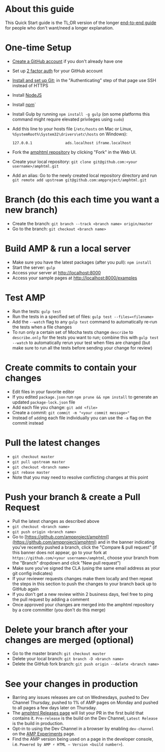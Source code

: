 <!---
Copyright 2017 The AMP HTML Authors. All Rights Reserved.

Licensed under the Apache License, Version 2.0 (the "License");
you may not use this file except in compliance with the License.
You may obtain a copy of the License at

      http://www.apache.org/licenses/LICENSE-2.0

Unless required by applicable law or agreed to in writing, software
distributed under the License is distributed on an "AS-IS" BASIS,
WITHOUT WARRANTIES OR CONDITIONS OF ANY KIND, either express or implied.
See the License for the specific language governing permissions and
limitations under the License.
-->

# About this guide

This Quick Start guide is the TL;DR version of the longer [end-to-end guide](getting-started-e2e.md) for people who don't want/need a longer explanation.

# One-time Setup

* [Create a GitHub account](https://help.github.com/articles/signing-up-for-a-new-github-account/) if you don't already have one
* Set up [2 factor auth](https://help.github.com/articles/about-two-factor-authentication/) for your GitHub account

* [Install and set up Git](https://help.github.com/articles/set-up-git/); in the "Authenticating" step of that page use SSH instead of HTTPS

* Install [NodeJS](https://nodejs.org/)

* Install [npm](https://www.npmjs.com/get-npm)`

* Install Gulp by running `npm install -g gulp` (on some platforms this command might require elevated privileges using `sudo`)

* Add this line to your hosts file (`/etc/hosts` on Mac or Linux, `%SystemRoot%\System32\drivers\etc\hosts` on Windows):

    ```
    127.0.0.1               ads.localhost iframe.localhost
    ```

* Fork the [amphtml repository](https://github.com/ampproject/amphtml) by clicking "Fork" in the Web UI.

* Create your local repository: `git clone git@github.com:<your username>/amphtml.git`
* Add an alias:  Go to the newly created local repository directory and run `git remote add upstream git@github.com:ampproject/amphtml.git`

# Branch (do this each time you want a new branch)

* Create the branch: `git branch --track <branch name> origin/master`
* Go to the branch: `git checkout <branch name>`

# Build AMP & run a local server
* Make sure you have the latest packages (after you pull): `npm install`
* Start the server: `gulp`
* Access your server at [http://localhost:8000](http://localhost:8000)
* Access your sample pages at [http://localhost:8000/examples](http://localhost:8000/examples)

# Test AMP
* Run the tests: `gulp test`
* Run the tests in a specified set of files: `gulp test --files=<filename>`
* Add the `--watch` flag to any `gulp test` command to automatically re-run the tests when a file changes
* To run only a certain set of Mocha tests change  `describe` to `describe.only` for the tests you want to run; combine this with `gulp test --watch` to automatically rerun your test when files are changed   (but make sure to run all the tests before sending your change for review)

# Create commits to contain your changes

* Edit files in your favorite editor
* If you edited `package.json` run `npm prune && npm install` to generate an updated `package-lock.json` file
* Add each file you change: `git add <file>`
* Create a commit: `git commit -m "<your commit message>"`
* Instead of `add`ing each file individually you can use the `-a` flag on the commit instead

# Pull the latest changes

* `git checkout master`
* `git pull upstream master`
* `git checkout <branch name>`
* `git rebase master`
* Note that you may need to resolve conflicting changes at this point

# Push your branch & create a Pull Request

* Pull the latest changes as described above
* `git checkout <branch name>`
* `git push origin <branch name>`
* Go to [https://github.com/ampproject/amphtml](https://github.com/ampproject/amphtml) and in the banner indicating you've recently pushed a branch, click the "Compare & pull request"  (if this banner does not appear, go to your fork at `https://github.com/<your username>/amphtml`, choose your branch from the "Branch" dropdown and click "New pull request")
* Make sure you've signed the CLA (using the same email address as your git config indicates)
* If your reviewer requests changes make them locally and then repeat the steps in this section to push the changes to your branch back up to GitHub again
* If you don't get a new review within 2 business days, feel free to ping the pull request by adding a comment
* Once approved your changes are merged into the amphtml repository by a core committer (you don't do this merge)

# Delete your branch after your changes are merged (optional)

* Go to the master branch: `git checkout master`
* Delete your local branch: `git branch -D <branch name>`
* Delete the GitHub fork branch: `git push origin --delete <branch name>`

# See your changes in production

* Barring any issues releases are cut on Wednesdays, pushed to Dev Channel Thursday, pushed to 1% of AMP pages on Monday and pushed to all pages a few days later on Thursday.
* The [amphtml Releases page](https://github.com/ampproject/amphtml/releases) will list your PR in the first build that contains it.  `Pre-release` is the build on the Dev Channel, `Latest Release` is the build in production.
* Opt-in to using the Dev Channel in a browser by enabling `dev-channel` on the [AMP Experiments](https://cdn.ampproject.org/experiments.html) page.
* Find the AMP version being used on a page in the developer console, i.e. `Powered by AMP ⚡ HTML – Version <build number>`).
